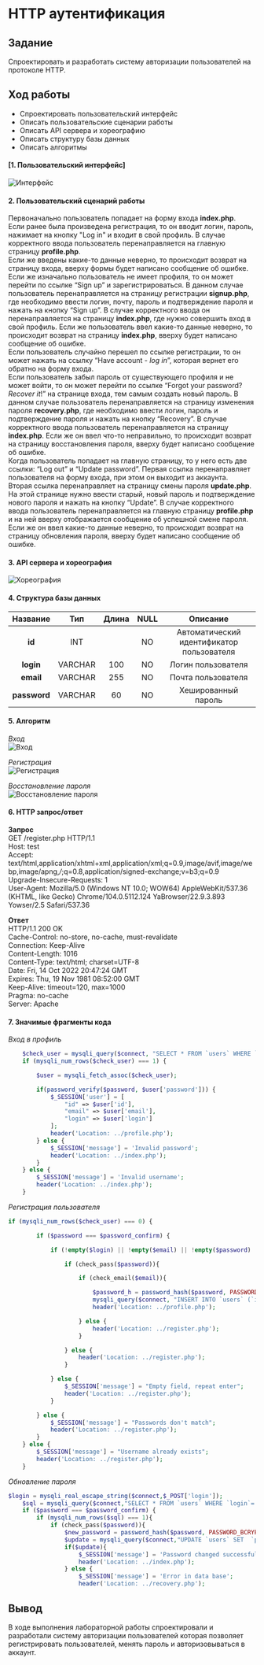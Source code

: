 HTTP аутентификация
========================

Задание
------------------------

Спроектировать и разработать систему авторизации пользователей на протоколе HTTP.

Ход работы
------------------------

- Спроектировать пользовательский интерфейс
- Описать пользовательские сценарии работы
- Описать API сервера и хореографию
- Описать структуру базы данных
- Описать алгоритмы

#### [1. Пользовательский интерфейс]


![Интерфейс](https://github.com/Gusenitca/666/blob/main/%D0%B8%D0%BD%D1%82%D0%B5%D1%80%D1%84%D0%B5%D0%B9%D1%81.png)

#### 2. Пользовательский сценарий работы
Первоначально пользователь попадает на форму входа **index.php**.  
Если ранее была произведена регистрация, то он вводит логин, пароль, нажимает на кнопку "Log in" и входит в свой профиль. В случае корректного ввода пользователь перенаправляется на главную страницу **profile.php**.  
Если же введены какие-то данные неверно, то происходит возврат на страницу входа, вверху формы будет написано сообщение об ошибке.  
Если же изначально пользователь не имеет профиля, то он может перейти по ссылке “Sign up” и зарегистрироваться. В данном случае пользователь перенаправляется на страницу регистрации **signup.php**, где необходимо ввести логин, почту, пароль и подтверждение пароля и нажать на кнопку “Sign up”. В случае корректного ввода он перенаправляется на страницу **index.php**, где нужно совершить вход в свой профиль. Если же пользователь ввел какие-то данные неверно, то происходит возврат на страницу **index.php**, вверху будет написано сообщение об ошибке.  
Если пользователь случайно перешел по ссылке регистрации, то он может нажать на ссылку “Have account - *log in*”, которая вернет его обратно на форму входа.  
Если пользователь забыл пароль от существующего профиля и не может войти, то он может перейти по ссылке “Forgot your password? *Recover it*!” на странице входа, тем самым создать новый пароль. В данном случае пользователь перенаправляется на страницу изменения пароля **recovery.php**, где необходимо ввести логин, пароль и подтверждение пароля и нажать на кнопку “Recovery”. В случае корректного ввода пользователь перенаправляется на страницу **index.php**. Если же он ввел что-то неправильно, то происходит возврат на страницу восстановления пароля, вверху будет написано сообщение об ошибке.  
Когда пользователь попадает на главную страницу, то у него есть две ссылки: “Log out” и “Update password”. Первая ссылка перенаправляет пользователя на форму входа, при этом он выходит из аккаунта.  
Вторая ссылка перенаправляет на страницу смены пароля **update.php**. На этой странице нужно ввести старый, новый пароль и подтверждение нового пароля и нажать на кнопку “Update”. В случае корректного ввода пользователь перенаправляется на главную страницу **profile.php** и на ней вверху отображается сообщение об успешной смене пароля. Если же он ввел какие-то данные неверно, то происходит возврат на страницу обновления пароля, вверху будет написано сообщение об ошибке. 

#### 3. API сервера и хореография
![Хореография](https://github.com/Gusenitca/666/blob/main/%D1%85%D0%BE%D1%80%20%D1%81%D1%85%D0%B5%D0%BC.png)

#### 4. Структура базы данных

| Название | Тип | Длина | NULL | Описание |
| :------: | :------: | :------: | :------: | :------: |
| **id** | INT  |  | NO | Автоматический идентификатор пользователя |
| **login** | VARCHAR | 100 | NO | Логин пользователя |
| **email** | VARCHAR | 255 | NO | Почта пользователя |
| **password** | VARCHAR | 60 | NO | Хешированный пароль |


#### 5. Алгоритм

_Вход_  
![Вход](https://github.com/Gusenitca/666/blob/main/%D0%B2%D1%85%D0%BE%D0%B4.png)  
  
_Регистрация_  
![Регистрация](https://github.com/Gusenitca/666/blob/main/%D1%80%D0%B5%D0%B3%D0%B8%D1%81%D1%82%D1%80%D0%B0%D1%86%D0%B8%D1%8F.png)  
  
_Восстановление пароля_  
![Восстановление пароля](https://github.com/Gusenitca/666/blob/main/%D0%BF%D0%B0%D1%80%D0%BE%D0%BB%D1%8C%20%D1%80%D0%B5%D1%81%D0%BE%D0%B2%D0%B5%D1%80.png)  
  
#### 6. HTTP запрос/ответ
**Запрос**  
GET /register.php HTTP/1.1  
Host: test  
Accept: text/html,application/xhtml+xml,application/xml;q=0.9,image/avif,image/webp,image/apng,*/*;q=0.8,application/signed-exchange;v=b3;q=0.9  
Upgrade-Insecure-Requests: 1  
User-Agent: Mozilla/5.0 (Windows NT 10.0; WOW64) AppleWebKit/537.36 (KHTML, like Gecko)   Chrome/104.0.5112.124 YaBrowser/22.9.3.893 Yowser/2.5 Safari/537.36  

**Ответ**  
HTTP/1.1 200 OK  
Cache-Control: no-store, no-cache, must-revalidate  
Connection: Keep-Alive  
Content-Length: 1016  
Content-Type: text/html; charset=UTF-8  
Date: Fri, 14 Oct 2022 20:47:24 GMT  
Expires: Thu, 19 Nov 1981 08:52:00 GMT  
Keep-Alive: timeout=120, max=1000  
Pragma: no-cache  
Server: Apache  

#### 7. Значимые фрагменты кода

 _Вход в профиль_
```php
    $check_user = mysqli_query($connect, "SELECT * FROM `users` WHERE `login` = '$login'");
    if (mysqli_num_rows($check_user) === 1) {

        $user = mysqli_fetch_assoc($check_user);

        if(password_verify($password, $user['password'])) {
            $_SESSION['user'] = [
                "id" => $user['id'],
                "email" => $user['email'],
                "login" => $user['login']
            ];
            header('Location: ../profile.php');
        } else {
            $_SESSION['message'] = 'Invalid password';
            header('Location: ../index.php');
        }
    } else {
        $_SESSION['message'] = 'Invalid username';
        header('Location: ../index.php');
    }
```
_Регистрация пользователя_
```php
if (mysqli_num_rows($check_user) === 0) {

        if ($password === $password_confirm) {

            if (!empty($login) || !empty($email) || !empty($password) || !empty($password_confirm)) {

                if (check_pass($password)){

                    if (check_email($email)){

                        $password_h = password_hash($password, PASSWORD_BCRYPT);
                        mysqli_query($connect, "INSERT INTO `users` (`id`, `login`, `email`, `password`) VALUES (NULL, '$login', '$email', '$password_h')");
                        header('Location: ../profile.php');

                    } else {
                        header('Location: ../register.php');
                    }

                } else {
                    header('Location: ../register.php');
                }

            } else {
                $_SESSION['message'] = "Empty field, repeat enter";
                header('Location: ../register.php');
            }

        } else {
            $_SESSION['message'] = "Passwords don't match";
            header('Location: ../register.php');
        }
    } else {
        $_SESSION['message'] = "Username already exists";
        header('Location: ../register.php');
    }
```
_Обновление пароля_
```php
$login = mysqli_real_escape_string($connect,$_POST['login']);
    $sql = mysqli_query($connect,"SELECT * FROM `users` WHERE `login`='$login' LIMIT 1");
    if ($password === $password_confirm) {
        if (mysqli_num_rows($sql) === 1){
            if (check_pass($password)){
                $new_password = password_hash($password, PASSWORD_BCRYPT);
                $update = mysqli_query($connect,"UPDATE `users` SET  `password` = '$new_password' WHERE `login` = '$login' LIMIT 1");
                if($update){
                    $_SESSION['message'] = 'Password changed successfully';
                    header('Location: ../index.php');
                } else {
                    $_SESSION['message'] = 'Error in data base';
                    header('Location: ../recovery.php');
```


Вывод
------------------------
В ходе выполнения лабораторной работы спроектировали и разработали систему авторизации пользователей которая позволяет регистрировать пользователей, менять пароль и авторизовываться в аккаунт.
